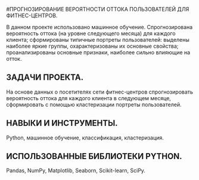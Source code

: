 #ПРОГНОЗИРОВАНИЕ ВЕРОЯТНОСТИ ОТТОКА ПОЛЬЗОВАТЕЛЕЙ ДЛЯ ФИТНЕС-ЦЕНТРОВ.

В данном проекте использовано машинное обучение. Спрогнозирована вероятность оттока (на уровне следующего месяца) для каждого клиента; сформированы типичные
портреты пользователей: выделены наиболее яркие группы, охарактеризованы их основные свойства; проанализированы основные признаки, наиболее сильно влияющие
на отток.

## ЗАДАЧИ ПРОЕКТА.

На основе данных о посетителях сети фитнес-центров спрогнозировать вероятность оттока для каждого клиента в следующем месяце, сформировать с помощью кластеризации портреты пользователей.

## НАВЫКИ И ИНСТРУМЕНТЫ.

Python, машинное обучение, классификация, кластеризация.

## ИСПОЛЬЗОВАННЫЕ БИБЛИОТЕКИ PYTHON.

Pandas, NumPy, Matplotlib, Seaborn, Scikit-learn, SciPy.
